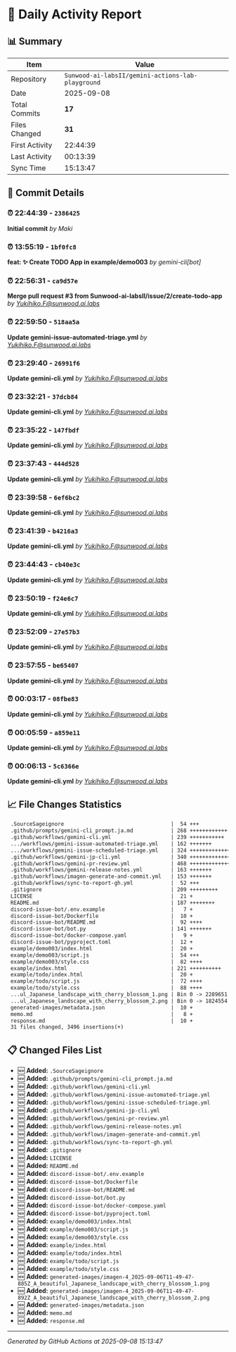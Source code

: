 # 📅 Daily Activity Report

## 📊 Summary
| Item | Value |
|------|-------|
| Repository | `Sunwood-ai-labsII/gemini-actions-lab-playground` |
| Date | 2025-09-08 |
| Total Commits | **17** |
| Files Changed | **31** |
| First Activity | 22:44:39 |
| Last Activity | 00:13:39 |
| Sync Time | 15:13:47 |

## 📝 Commit Details

### ⏰ 22:44:39 - `2386425`
**Initial commit**
*by Maki*

### ⏰ 13:55:19 - `1bf0fc8`
**feat: ✨ Create TODO App in example/demo003**
*by gemini-cli[bot]*

### ⏰ 22:56:31 - `ca9d57e`
**Merge pull request #3 from Sunwood-ai-labsII/issue/2/create-todo-app**
*by Yukihiko.F@sunwood.ai.labs*

### ⏰ 22:59:50 - `518aa5a`
**Update gemini-issue-automated-triage.yml**
*by Yukihiko.F@sunwood.ai.labs*

### ⏰ 23:29:40 - `26991f6`
**Update gemini-cli.yml**
*by Yukihiko.F@sunwood.ai.labs*

### ⏰ 23:32:21 - `37dcb84`
**Update gemini-cli.yml**
*by Yukihiko.F@sunwood.ai.labs*

### ⏰ 23:35:22 - `147fbdf`
**Update gemini-cli.yml**
*by Yukihiko.F@sunwood.ai.labs*

### ⏰ 23:37:43 - `444d528`
**Update gemini-cli.yml**
*by Yukihiko.F@sunwood.ai.labs*

### ⏰ 23:39:58 - `6ef6bc2`
**Update gemini-cli.yml**
*by Yukihiko.F@sunwood.ai.labs*

### ⏰ 23:41:39 - `b4216a3`
**Update gemini-cli.yml**
*by Yukihiko.F@sunwood.ai.labs*

### ⏰ 23:44:43 - `cb40e3c`
**Update gemini-cli.yml**
*by Yukihiko.F@sunwood.ai.labs*

### ⏰ 23:50:19 - `f24e6c7`
**Update gemini-cli.yml**
*by Yukihiko.F@sunwood.ai.labs*

### ⏰ 23:52:09 - `27e57b3`
**Update gemini-cli.yml**
*by Yukihiko.F@sunwood.ai.labs*

### ⏰ 23:57:55 - `be65407`
**Update gemini-cli.yml**
*by Yukihiko.F@sunwood.ai.labs*

### ⏰ 00:03:17 - `08fbe83`
**Update gemini-cli.yml**
*by Yukihiko.F@sunwood.ai.labs*

### ⏰ 00:05:59 - `a859e11`
**Update gemini-cli.yml**
*by Yukihiko.F@sunwood.ai.labs*

### ⏰ 00:06:13 - `5c6366e`
**Update gemini-cli.yml**
*by Yukihiko.F@sunwood.ai.labs*

## 📈 File Changes Statistics

```diff
 .SourceSageignore                                  |  54 +++
 .github/prompts/gemini-cli_prompt.ja.md            | 268 ++++++++++++
 .github/workflows/gemini-cli.yml                   | 239 +++++++++++
 .../workflows/gemini-issue-automated-triage.yml    | 162 +++++++
 .../workflows/gemini-issue-scheduled-triage.yml    | 324 ++++++++++++++
 .github/workflows/gemini-jp-cli.yml                | 340 +++++++++++++++
 .github/workflows/gemini-pr-review.yml             | 468 +++++++++++++++++++++
 .github/workflows/gemini-release-notes.yml         | 163 +++++++
 .github/workflows/imagen-generate-and-commit.yml   | 153 +++++++
 .github/workflows/sync-to-report-gh.yml            |  52 +++
 .gitignore                                         | 209 +++++++++
 LICENSE                                            |  21 +
 README.md                                          | 187 ++++++++
 discord-issue-bot/.env.example                     |   7 +
 discord-issue-bot/Dockerfile                       |  10 +
 discord-issue-bot/README.md                        |  92 ++++
 discord-issue-bot/bot.py                           | 141 +++++++
 discord-issue-bot/docker-compose.yaml              |   9 +
 discord-issue-bot/pyproject.toml                   |  12 +
 example/demo003/index.html                         |  20 +
 example/demo003/script.js                          |  54 +++
 example/demo003/style.css                          |  82 ++++
 example/index.html                                 | 221 ++++++++++
 example/todo/index.html                            |  20 +
 example/todo/script.js                             |  72 ++++
 example/todo/style.css                             |  88 ++++
 ...ul_Japanese_landscape_with_cherry_blossom_1.png | Bin 0 -> 2289651 bytes
 ...ul_Japanese_landscape_with_cherry_blossom_2.png | Bin 0 -> 1824554 bytes
 generated-images/metadata.json                     |  10 +
 memo.md                                            |   8 +
 response.md                                        |  10 +
 31 files changed, 3496 insertions(+)
```

## 📋 Changed Files List

- 🆕 **Added:** `.SourceSageignore`
- 🆕 **Added:** `.github/prompts/gemini-cli_prompt.ja.md`
- 🆕 **Added:** `.github/workflows/gemini-cli.yml`
- 🆕 **Added:** `.github/workflows/gemini-issue-automated-triage.yml`
- 🆕 **Added:** `.github/workflows/gemini-issue-scheduled-triage.yml`
- 🆕 **Added:** `.github/workflows/gemini-jp-cli.yml`
- 🆕 **Added:** `.github/workflows/gemini-pr-review.yml`
- 🆕 **Added:** `.github/workflows/gemini-release-notes.yml`
- 🆕 **Added:** `.github/workflows/imagen-generate-and-commit.yml`
- 🆕 **Added:** `.github/workflows/sync-to-report-gh.yml`
- 🆕 **Added:** `.gitignore`
- 🆕 **Added:** `LICENSE`
- 🆕 **Added:** `README.md`
- 🆕 **Added:** `discord-issue-bot/.env.example`
- 🆕 **Added:** `discord-issue-bot/Dockerfile`
- 🆕 **Added:** `discord-issue-bot/README.md`
- 🆕 **Added:** `discord-issue-bot/bot.py`
- 🆕 **Added:** `discord-issue-bot/docker-compose.yaml`
- 🆕 **Added:** `discord-issue-bot/pyproject.toml`
- 🆕 **Added:** `example/demo003/index.html`
- 🆕 **Added:** `example/demo003/script.js`
- 🆕 **Added:** `example/demo003/style.css`
- 🆕 **Added:** `example/index.html`
- 🆕 **Added:** `example/todo/index.html`
- 🆕 **Added:** `example/todo/script.js`
- 🆕 **Added:** `example/todo/style.css`
- 🆕 **Added:** `generated-images/imagen-4_2025-09-06T11-49-47-885Z_A_beautiful_Japanese_landscape_with_cherry_blossom_1.png`
- 🆕 **Added:** `generated-images/imagen-4_2025-09-06T11-49-47-892Z_A_beautiful_Japanese_landscape_with_cherry_blossom_2.png`
- 🆕 **Added:** `generated-images/metadata.json`
- 🆕 **Added:** `memo.md`
- 🆕 **Added:** `response.md`

---
*Generated by GitHub Actions at 2025-09-08 15:13:47*
